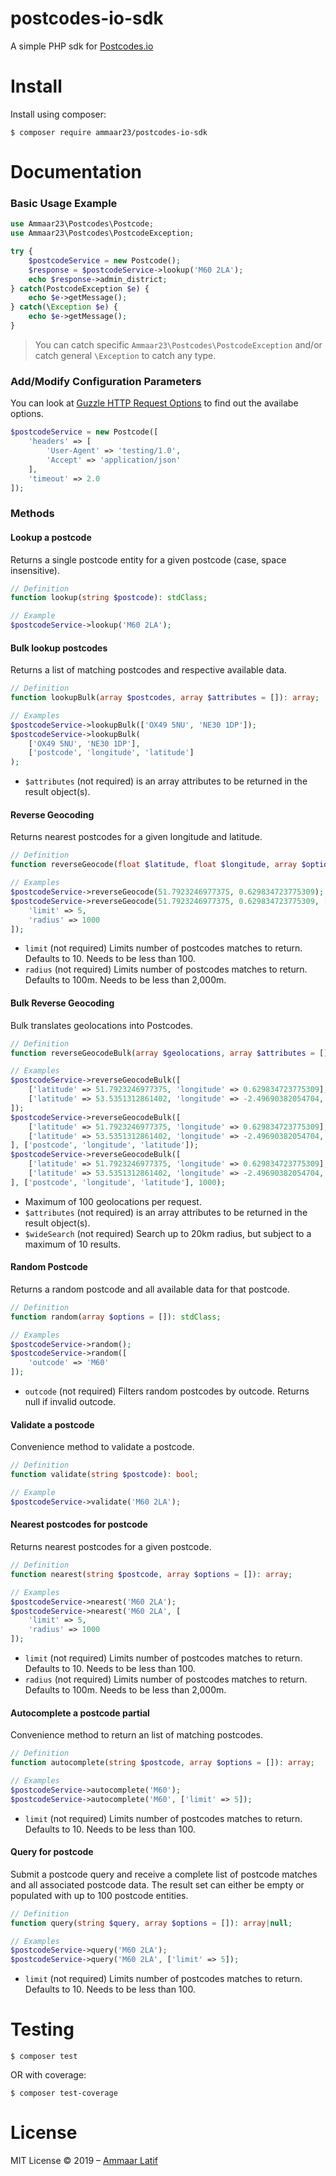 # postcodes-io-sdk
A simple PHP sdk for [Postcodes.io](https://postcodes.io)

# Install

Install using composer:

```
$ composer require ammaar23/postcodes-io-sdk
```

# Documentation

### Basic Usage Example

```php
use Ammaar23\Postcodes\Postcode;
use Ammaar23\Postcodes\PostcodeException;

try {
    $postcodeService = new Postcode();
    $response = $postcodeService->lookup('M60 2LA');
    echo $response->admin_district;
} catch(PostcodeException $e) {
    echo $e->getMessage();
} catch(\Exception $e) {
    echo $e->getMessage();
}
```

> You can catch specific `Ammaar23\Postcodes\PostcodeException` and/or catch general `\Exception` to catch any type.

### Add/Modify Configuration Parameters

You can look at [Guzzle HTTP Request Options](http://docs.guzzlephp.org/en/stable/request-options.html) to find out the availabe options.

```php
$postcodeService = new Postcode([
    'headers' => [
        'User-Agent' => 'testing/1.0',
        'Accept' => 'application/json'
    ],
    'timeout' => 2.0
]);
```

### Methods

#### Lookup a postcode

Returns a single postcode entity for a given postcode (case, space insensitive).

```php
// Definition
function lookup(string $postcode): stdClass;

// Example
$postcodeService->lookup('M60 2LA');
```

#### Bulk lookup postcodes

Returns a list of matching postcodes and respective available data.

```php
// Definition
function lookupBulk(array $postcodes, array $attributes = []): array;

// Examples
$postcodeService->lookupBulk(['OX49 5NU', 'NE30 1DP']);
$postcodeService->lookupBulk(
    ['OX49 5NU', 'NE30 1DP'],
    ['postcode', 'longitude', 'latitude']
);
```

* `$attributes` (not required) is an array attributes to be returned in the result object(s).

#### Reverse Geocoding

Returns nearest postcodes for a given longitude and latitude.

```php
// Definition
function reverseGeocode(float $latitude, float $longitude, array $options = []): array;

// Examples
$postcodeService->reverseGeocode(51.7923246977375, 0.629834723775309);
$postcodeService->reverseGeocode(51.7923246977375, 0.629834723775309, [
    'limit' => 5,
    'radius' => 1000
]);
```

* `limit` (not required) Limits number of postcodes matches to return. Defaults to 10. Needs to be less than 100.
* `radius` (not required) Limits number of postcodes matches to return. Defaults to 100m. Needs to be less than 2,000m.

#### Bulk Reverse Geocoding

Bulk translates geolocations into Postcodes.

```php
// Definition
function reverseGeocodeBulk(array $geolocations, array $attributes = [], int $wideSearch = null): array;

// Examples
$postcodeService->reverseGeocodeBulk([
    ['latitude' => 51.7923246977375, 'longitude' => 0.629834723775309],
    ['latitude' => 53.5351312861402, 'longitude' => -2.49690382054704, 'radius' => 1000, 'limit' => 5]
]);
$postcodeService->reverseGeocodeBulk([
    ['latitude' => 51.7923246977375, 'longitude' => 0.629834723775309],
    ['latitude' => 53.5351312861402, 'longitude' => -2.49690382054704, 'radius' => 1000, 'limit' => 5]
], ['postcode', 'longitude', 'latitude']);
$postcodeService->reverseGeocodeBulk([
    ['latitude' => 51.7923246977375, 'longitude' => 0.629834723775309],
    ['latitude' => 53.5351312861402, 'longitude' => -2.49690382054704, 'radius' => 1000, 'limit' => 5]
], ['postcode', 'longitude', 'latitude'], 1000);
```

* Maximum of 100 geolocations per request.
* `$attributes` (not required) is an array attributes to be returned in the result object(s).
* `$wideSearch` (not required) Search up to 20km radius, but subject to a maximum of 10 results.

#### Random Postcode

Returns a random postcode and all available data for that postcode.

```php
// Definition
function random(array $options = []): stdClass;

// Examples
$postcodeService->random();
$postcodeService->random([
    'outcode' => 'M60'
]);
```

* `outcode` (not required) Filters random postcodes by outcode. Returns null if invalid outcode.

#### Validate a postcode

Convenience method to validate a postcode.

```php
// Definition
function validate(string $postcode): bool;

// Example
$postcodeService->validate('M60 2LA');
```

#### Nearest postcodes for postcode

Returns nearest postcodes for a given postcode.

```php
// Definition
function nearest(string $postcode, array $options = []): array;

// Examples
$postcodeService->nearest('M60 2LA');
$postcodeService->nearest('M60 2LA', [
    'limit' => 5,
    'radius' => 1000
]);
```

* `limit` (not required) Limits number of postcodes matches to return. Defaults to 10. Needs to be less than 100.
* `radius` (not required) Limits number of postcodes matches to return. Defaults to 100m. Needs to be less than 2,000m.

#### Autocomplete a postcode partial

Convenience method to return an list of matching postcodes.

```php
// Definition
function autocomplete(string $postcode, array $options = []): array;

// Examples
$postcodeService->autocomplete('M60');
$postcodeService->autocomplete('M60', ['limit' => 5]);
```

* `limit` (not required) Limits number of postcodes matches to return. Defaults to 10. Needs to be less than 100.

#### Query for postcode

Submit a postcode query and receive a complete list of postcode matches and all associated postcode data. The result set can either be empty or populated with up to 100 postcode entities.

```php
// Definition
function query(string $query, array $options = []): array|null;

// Examples
$postcodeService->query('M60 2LA');
$postcodeService->query('M60 2LA', ['limit' => 5]);
```

* `limit` (not required) Limits number of postcodes matches to return. Defaults to 10. Needs to be less than 100.

# Testing

```
$ composer test
```

OR with coverage:

```
$ composer test-coverage
```

# License
MIT License
&copy; 2019 &ndash; [Ammaar Latif](https://twitter.com/ammaar23)
